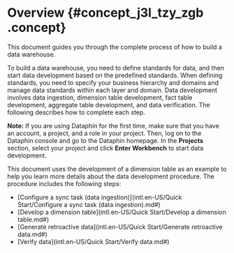 # Overview {#concept_j3l_tzy_zgb .concept}

This document guides you through the complete process of how to build a data warehouse.

To build a data warehouse, you need to define standards for data, and then start data development based on the predefined standards. When defining standards, you need to specify your business hierarchy and domains and manage data standards within each layer and domain. Data development involves data ingestion, dimension table development, fact table development, aggregate table development, and data verification. The following describes how to complete each step.

**Note:** If you are using Dataphin for the first time, make sure that you have an account, a project, and a role in your project. Then, log on to the Dataphin console and go to the Dataphin homepage. In the **Projects** section, select your project and click **Enter Workbench** to start data development.

This document uses the development of a dimension table as an example to help you learn more details about the data development procedure. The procedure includes the following steps:

-   [Configure a sync task \(data ingestion\)](intl.en-US/Quick Start/Configure a sync task (data ingestion).md#)
-   [Develop a dimension table](intl.en-US/Quick Start/Develop a dimension table.md#)
-   [Generate retroactive data](intl.en-US/Quick Start/Generate retroactive data.md#)
-   [Verify data](intl.en-US/Quick Start/Verify data.md#)

